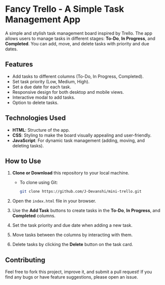 # Fancy Trello - A Simple Task Management App

A simple and stylish task management board inspired by Trello. The app allows users to manage tasks in different stages: **To-Do**, **In Progress**, and **Completed**. You can add, move, and delete tasks with priority and due dates.

## Features

- Add tasks to different columns (To-Do, In Progress, Completed).
- Set task priority (Low, Medium, High).
- Set a due date for each task.
- Responsive design for both desktop and mobile views.
- Interactive modal to add tasks.
- Option to delete tasks.

## Technologies Used

- **HTML**: Structure of the app.
- **CSS**: Styling to make the board visually appealing and user-friendly.
- **JavaScript**: For dynamic task management (adding, moving, and deleting tasks).

## How to Use

1. **Clone or Download** this repository to your local machine.
   
   - To clone using Git:
     ```bash
     git clone https://github.com/J-Devanshi/mini-trello.git
     ```

2. Open the `index.html` file in your browser.

3. Use the **Add Task** buttons to create tasks in the **To-Do**, **In Progress**, and **Completed** columns.

4. Set the task priority and due date when adding a new task.

5. Move tasks between the columns by interacting with them.

6. Delete tasks by clicking the **Delete** button on the task card.



## Contributing

Feel free to fork this project, improve it, and submit a pull request! If you find any bugs or have feature suggestions, please open an issue.

